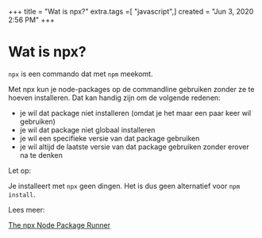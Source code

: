 +++
title = "Wat is npx?"
extra.tags =[ "javascript",]
created = "Jun 3, 2020 2:56 PM"
+++
# Wat is npx?


`npx` is een commando dat met `npm` meekomt.

Met npx kun je node-packages op de commandline gebruiken zonder ze te hoeven installeren. Dat kan handig zijn om de volgende redenen:

- je wil dat package niet installeren (omdat je het maar een paar keer wil gebruiken)
- je wil dat package niet globaal installeren
- je wil een specifieke versie van dat package gebruiken
- je wil altijd de laatste versie van dat package gebruiken zonder erover na te denken

Let op:

Je installeert met `npx` geen dingen. Het is dus geen alternatief voor `npm install`.

Lees meer:

[The npx Node Package Runner](https://flaviocopes.com/npx/)